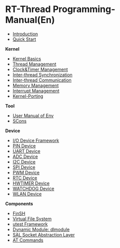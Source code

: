 # RT-Thread Programming-Manual(En)

* [Introduction](introduction/introduction.md)
* [Quick Start](quick-start/quick-start.md)

**Kernel**

* [Kernel Basics](basic/basic.md)
* [Thread Management](thread/thread.md)
* [Clock&Timer Management](timer/timer.md)
* [Inter-thread Synchronization](thread-sync/thread-sync.md)
* [Inter-thread Communication](thread-comm/thread-comm.md)
* [Memory Management](memory/memory.md)
* [Interrupt Management](interrupt/interrupt.md)
* [Kernel-Porting](kernel-porting/kernel-porting.md)

**Tool**

* [User Manual of Env](env/env.md)
* [SCons](scons/scons.md)

**Device**

* [I/O Device Framework](device/device.md)
* [PIN Device](device/pin/pin.md)
* [UART Device](device/uart/uart.md)
* [ADC Device](device/adc/adc.md)
* [I2C Device](device/i2c/i2c.md)
* [SPI Device](device/spi/spi.md)
* [PWM Device](device/pwm/pwm.md)
* [RTC Device](device/rtc/rtc.md)
* [HWTIMER Device](device/hwtimer/hwtimer.md)
* [WATCHDOG Device](device/watchdog/watchdog.md)
* [WLAN Device](device/wlan/wlan.md)

**Components**

* [FinSH](finsh/finsh.md)
* [Virtual File System](filesystem/filesystem.md)
* [utest Framework](utest/utest.md)
* [Dynamic Module: dlmodule](dlmodule/dlmodule.md)
* [SAL Socket Abstraction Layer](sal/sal.md)
* [AT Commands](at/at.md)

  

